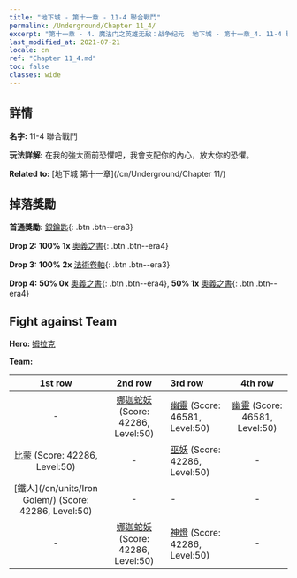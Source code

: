 ```yaml
---
title: "地下城 - 第十一章 - 11-4 聯合戰鬥"
permalink: /Underground/Chapter 11_4/
excerpt: "第十一章 - 4. 魔法门之英雄无敌：战争纪元  地下城 - 第十一章_4. 11-4 聯合戰鬥"
last_modified_at: 2021-07-21
locale: cn
ref: "Chapter 11_4.md"
toc: false
classes: wide
---
```


## 詳情

 **名字:** 11-4 聯合戰鬥

 **玩法詳解:**       在我的強大面前恐懼吧，我會支配你的內心，放大你的恐懼。

 **Related to:** [地下城 第十一章](/cn/Underground/Chapter 11/)

## 掉落獎勵

 **首通獎勵:** [銀鑰匙](/cn/Items/con_693/){: .btn .btn--era3}

 **Drop 2:** **100% 1x** [奧義之書](/cn/Items/mat_46/){: .btn .btn--era4}

 **Drop 3:** **100% 2x** [法術卷軸](/cn/Items/con_694/){: .btn .btn--era3}

 **Drop 4:** **50% 0x** [奧義之書](/cn/Items/mat_39/){: .btn .btn--era4}, **50% 1x** [奧義之書](/cn/Items/mat_39/){: .btn .btn--era4}


## Fight against Team
 **Hero:** [姆拉克](/cn/heroes/Mullich/)

 **Team:**


  | 1st row | 2nd row | 3rd row | 4th row |
  |:----:|:----:|:----|:----:|
  | - | [娜迦蛇妖](/cn/units/Naga/) (Score: 42286, Level:50)  | [幽靈](/cn/units/Wight/) (Score: 46581, Level:50)  | [幽靈](/cn/units/Wight/) (Score: 46581, Level:50)  |
  | [比蒙](/cn/units/Behemoth/) (Score: 42286, Level:50)  | - | [巫妖](/cn/units/Lich/) (Score: 42286, Level:50)  | - |
  | [鐵人](/cn/units/Iron Golem/) (Score: 42286, Level:50)  | - | - | - |
  | - | [娜迦蛇妖](/cn/units/Naga/) (Score: 42286, Level:50)  | [神燈](/cn/units/Genie/) (Score: 42286, Level:50)  | - |


